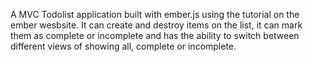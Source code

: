 A MVC Todolist application built with ember.js using the tutorial on the ember wesbsite.  It can create and destroy items on the list, it  can mark them as complete or incomplete and has the ability to switch between different views of showing all, complete or incomplete.
